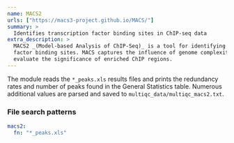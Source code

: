 ```yaml
---
name: MACS2
urls: ["https://macs3-project.github.io/MACS/"]
summary: >
  Identifies transcription factor binding sites in ChIP-seq data
extra_description: >
  MACS2 _(Model-based Analysis of ChIP-Seq)_ is a tool for identifying transcript
  factor binding sites. MACS captures the influence of genome complexity to
  evaluate the significance of enriched ChIP regions.
---
```


The module reads the `*_peaks.xls` results files and prints the redundancy rates and number of peaks
found in the General Statistics table. Numerous additional values are parsed and saved to
`multiqc_data/multiqc_macs2.txt`.

### File search patterns

```yaml
macs2:
  fn: "*_peaks.xls"
```
